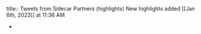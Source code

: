 title:: Tweets from Sidecar Partners (highlights)
New highlights added [[Jan 6th, 2023]] at 11:36 AM

-